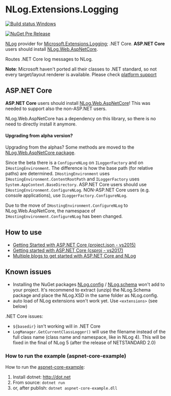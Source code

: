 # NLog.Extensions.Logging

[![Build status Windows](https://ci.appveyor.com/api/projects/status/0nrg8cksp4b6tab1/branch/master?svg=true)](https://ci.appveyor.com/project/nlog/nlog-framework-logging/branch/master)

<!-- 
[![Build Status Linux / Mac OS](https://travis-ci.org/NLog/NLog.Extensions.Logging.svg?branch=master)](https://travis-ci.org/NLog/NLog.Extensions.Logging)
-->
[![NuGet Pre Release](https://img.shields.io/nuget/vpre/NLog.Extensions.Logging.svg)](https://www.nuget.org/packages/NLog.Extensions.Logging)

[NLog](https://github.com/NLog/NLog) provider for [Microsoft.Extensions.Logging](https://github.com/aspnet/Logging); .NET Core. 
**ASP.NET Core** users should install  [NLog.Web.AspNetCore](https://www.nuget.org/packages/NLog.web.aspnetcore). 

Routes .NET Core log messages to NLog.


**Note**: Microsoft haven't ported all their classes to .NET standard, so not every target/layout renderer is available. 
Please check [platform support](https://github.com/NLog/NLog/wiki/platform-support)

ASP.NET Core
----

**ASP.NET Core** users should install  [NLog.Web.AspNetCore](https://www.nuget.org/packages/NLog.web.aspnetcore)!
This was needed to support also the non-ASP.NET users.

NLog.Web.AspNetCore has a dependency on this library, so there is no need to directly install it anymore. 


####  Upgrading from alpha version?


Upgrading from the alphas? Some methods are moved to the [NLog.Web.AspNetCore package](https://www.nuget.org/packages/NLog.web.aspnetcore).

Since the beta there is a `ConfigureNLog` on `ILoggerFactory` and on `IHostingEnvironment`. The difference is how the base path (for relative paths) are determined. `IHostingEnvironment` uses `IHostingEnvironment.ContentRootPath` and `ILoggerFactory` uses `System.AppContext.BaseDirectory`.  ASP.NET Core users should use `IHostingEnvironment.ConfigureNLog`. NON-ASP.NET Core users (e.g. console applications), use `ILoggerFactory.ConfigureNLog`.

Due to the move of `IHostingEnvironment.ConfigureNLog` to NLog.Web.AspNetCore, the namespace of `IHostingEnvironment.ConfigureNLog` has been changed.

How to use
----

- [Getting Started with ASP.NET Core (project.json - vs2015)](https://github.com/NLog/NLog.Web/wiki/Getting-started-with-ASP.NET-Core-(project.json))
- [Getting started with ASP.NET Core (csproj - vs2017)](https://github.com/NLog/NLog.Web/wiki/Getting-started-with-ASP.NET-Core-(csproj---vs2017))
- [Multiple blogs to get started with ASP.NET Core and NLog](https://github.com/damienbod/AspNetCoreNlog)
    

Known issues
---
- Installing the NuGet packages [NLog.config](https://www.nuget.org/packages/NLog.Config/) / [NLog.schema](https://www.nuget.org/packages/NLog.Schema/) won't add to your project. It's recommend to extract (unzip) the NLog.Schema package and place the NLog.XSD in the same folder as NLog.config.
- auto load of NLog extensions won't work yet. Use `<extensions>` (see below)

.NET Core issues: 

- `${basedir}` isn't working will in .NET Core
- `LogManager.GetCurrentClassLogger()` will use the filename instead of the full class name (class name and namespace, like in NLog 4). This will be fixed in the final of NLog 5 (after the release of NETSTANDARD 2.0)







### How to run the example (aspnet-core-example)
How to run the [aspnet-core-example](https://github.com/NLog/NLog.Extensions.Logging/tree/master/examples/aspnet-core-example):

1. Install dotnet: http://dot.net 
2. From source: `dotnet run`
3. or, after publish: `dotnet aspnet-core-example.dll`
